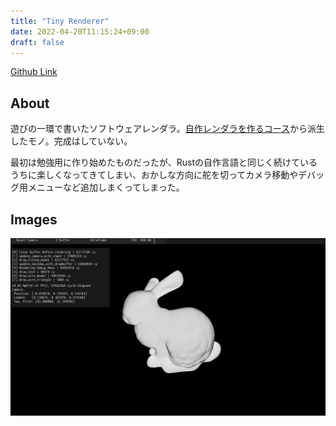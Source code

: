 ```yaml
---
title: "Tiny Renderer"
date: 2022-04-20T11:15:24+09:00
draft: false
---
```


[Github Link](https://github.com/komugi1211s/RendererForFun)

## About
遊びの一環で書いたソフトウェアレンダラ。[自作レンダラを作るコース](https://github.com/ssloy/tinyrenderer)から派生したモノ。完成はしていない。

最初は勉強用に作り始めたものだったが、Rustの自作言語と同じく続けているうちに楽しくなってきてしまい、おかしな方向に舵を切ってカメラ移動やデバッグ用メニューなど追加しまくってしまった。

## Images

![動作中(Arch Linux, メモリ8GB) - Bunny.obj をロードした所](/images/renderer_bunny.png)
